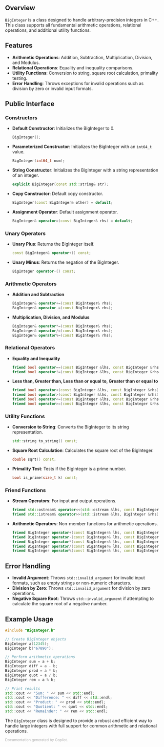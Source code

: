 ## Overview
`BigInteger` is a class designed to handle arbitrary-precision integers in C++. This class supports all fundamental arithmetic operations, relational operations, and additional utility functions. 

## Features
- **Arithmetic Operations**: Addition, Subtraction, Multiplication, Division, and Modulus.
- **Relational Operations**: Equality and inequality comparisons.
- **Utility Functions**: Conversion to string, square root calculation, primality testing.
- **Error Handling**: Throws exceptions for invalid operations such as division by zero or invalid input formats.

## Public Interface

### Constructors
- **Default Constructor**: Initializes the BigInteger to 0.
  ```cpp
  BigInteger();
  ```
- **Parameterized Constructor**: Initializes the BigInteger with an `int64_t` value.
  ```cpp
  BigInteger(int64_t num);
  ```
- **String Constructor**: Initializes the BigInteger with a string representation of an integer.
  ```cpp
  explicit BigInteger(const std::string& str);
  ```
- **Copy Constructor**: Default copy constructor.
  ```cpp
  BigInteger(const BigInteger& other) = default;
  ```
- **Assignment Operator**: Default assignment operator.
  ```cpp
  BigInteger& operator=(const BigInteger& rhs) = default;
  ```

### Unary Operators
- **Unary Plus**: Returns the BigInteger itself.
  ```cpp
  const BigInteger& operator+() const;
  ```
- **Unary Minus**: Returns the negation of the BigInteger.
  ```cpp
  BigInteger operator-() const;
  ```

### Arithmetic Operators
- **Addition and Subtraction**
  ```cpp
  BigInteger& operator+=(const BigInteger& rhs);
  BigInteger& operator-=(const BigInteger& rhs);
  ```
- **Multiplication, Division, and Modulus**
  ```cpp
  BigInteger& operator*=(const BigInteger& rhs);
  BigInteger& operator/=(const BigInteger& rhs);
  BigInteger& operator%=(const BigInteger& rhs);
  ```

### Relational Operators
- **Equality and Inequality**
  ```cpp
  friend bool operator==(const BigInteger &lhs, const BigInteger &rhs);
  friend bool operator!=(const BigInteger &lhs, const BigInteger &rhs);
  ```
- **Less than, Greater than, Less than or equal to, Greater than or equal to**
  ```cpp
  friend bool operator<(const BigInteger &lhs, const BigInteger &rhs);
  friend bool operator>(const BigInteger &lhs, const BigInteger &rhs);
  friend bool operator<=(const BigInteger &lhs, const BigInteger &rhs);
  friend bool operator>=(const BigInteger &lhs, const BigInteger &rhs);
  ```

### Utility Functions
- **Conversion to String**: Converts the BigInteger to its string representation.
  ```cpp
  std::string to_string() const;
  ```
- **Square Root Calculation**: Calculates the square root of the BigInteger.
  ```cpp
  double sqrt() const;
  ```
- **Primality Test**: Tests if the BigInteger is a prime number.
  ```cpp
  bool is_prime(size_t k) const;
  ```

### Friend Functions
- **Stream Operators**: For input and output operations.
  ```cpp
  friend std::ostream& operator<<(std::ostream &lhs, const BigInteger &rhs);
  friend std::istream& operator>>(std::istream &lhs, BigInteger &rhs);
  ```
- **Arithmetic Operators**: Non-member functions for arithmetic operations.
  ```cpp
  friend BigInteger operator+(const BigInteger& lhs, const BigInteger& rhs);
  friend BigInteger operator-(const BigInteger& lhs, const BigInteger& rhs);
  friend BigInteger operator*(const BigInteger& lhs, const BigInteger& rhs);
  friend BigInteger operator/(const BigInteger& lhs, const BigInteger& rhs);
  friend BigInteger operator%(const BigInteger& lhs, const BigInteger& rhs);
  ```

## Error Handling
- **Invalid Argument**: Throws `std::invalid_argument` for invalid input formats, such as empty strings or non-numeric characters.
- **Division by Zero**: Throws `std::invalid_argument` for division by zero operations.
- **Negative Square Root**: Throws `std::invalid_argument` if attempting to calculate the square root of a negative number.

## Example Usage
```cpp
#include "BigInteger.h"

// Create BigInteger objects
BigInteger a(12345);
BigInteger b("67890");

// Perform arithmetic operations
BigInteger sum = a + b;
BigInteger diff = a - b;
BigInteger prod = a * b;
BigInteger quot = a / b;
BigInteger rem = a % b;

// Print results
std::cout << "Sum: " << sum << std::endl;
std::cout << "Difference: " << diff << std::endl;
std::cout << "Product: " << prod << std::endl;
std::cout << "Quotient: " << quot << std::endl;
std::cout << "Remainder: " << rem << std::endl;
```

The `BigInteger` class is designed to provide a robust and efficient way to handle large integers with full support for common arithmetic and relational operations.

<small><span style="color:gray;opacity:0.6;">Documentation generated by Copilot.</span></small>
